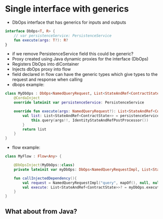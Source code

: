 # Single interface with generics

- DbOps interface that has generics for inputs and outputs
```kotlin
interface DbOps<T, R> {
    // var persistenceService: PersistenceService
    fun execute(args: T?): R?
}
```
- if we remove PersistenceService field this could be generic?
- Proxy created using Java dynamic proxies for the interface (DbOps)
- Registers DbOps into diContainer
- Injects dbOps proxy into flow 
- field declared in flow can have the generic types which give types to the request and response when calling  
- dbops example:
```kotlin
class MyDbOps : DbOps<NamedQueryRequest, List<StateAndRef<ContractState>>> {
    @CordaInject
    override lateinit var persistenceService: PersistenceService

    override fun execute(args: NamedQueryRequest?): List<StateAndRef<ContractState>>? {
        val list: List<StateAndRef<ContractState>> = persistenceService.withNamedQueryService {
            this.query(args!!, IdentityStateAndRefPostProcessor())
        }
        return list
    }
}
```
- flow example:
```kotlin
class MyFlow : Flow<Any> {

    @DbOpsInject(MyDbOps::class)
    private lateinit var myDbOps: DbOps<NamedQueryRequestImpl, List<StateAndRef<ContractState>>>

    fun callInjectedDependency(){
        val request = NamedQueryRequestImpl("query", mapOf(), null, null, 200)
        val execute: List<StateAndRef<ContractState>>? = myDbOps.execute(request)
    }
}
```

What about from Java?
- 